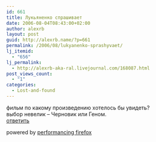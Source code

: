```yaml
---
id: 661
title: Лукьяненко спрашивает
date: 2006-08-04T08:43:00+02:00
author: alexrb
layout: post
guid: http://alexrb.name/?p=661
permalink: /2006/08/lukyanenko-sprashyvaet/
lj_itemid:
  - "656"
lj_permalink:
  - http://alexrb-aka-ral.livejournal.com/168087.html
post_views_count:
  - "1"
categories:
  - Lost-and-found
---
```

фильм по какому произведению хотелось бы увидеть?  
выбор невелик &#8211; Черновик или Геном.  
[ответить](http://www.livejournal.com/poll/?id=782136&mode=enter)



<p class="poweredbyperformancing">
  powered by <a href="http://performancing.com/firefox">performancing firefox</a>
</p>